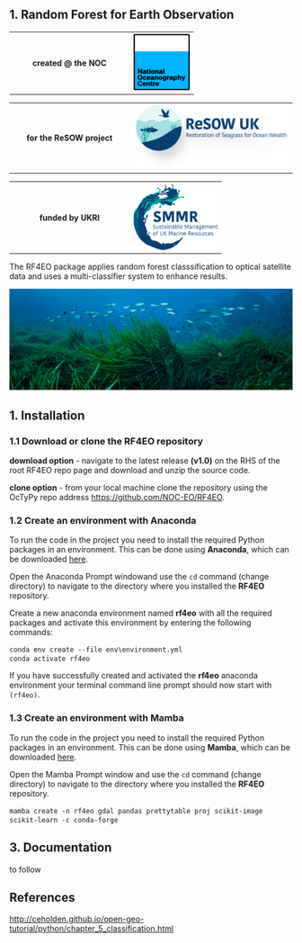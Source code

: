 ## 1. Random Forest for Earth Observation

<table>
  <tr>
    <th width = 200>created @ the NOC</th>
    <th><img src="/docs/images/NOC_logo.png" width="100"></th>
  </tr>
</table>
<table>
  <tr>
    <th width = 200>for the ReSOW project</th>
    <th><img src="/docs/images/ReSOW_logo.png" width="300"></th>
  </tr>
</table>
<table>
  <tr>
    <th width = 200>funded by UKRI</th>
    <th><img src="/docs/images/SMMR_logo.png" width="150"</th>
  </tr>
</table>

The RF4EO package applies random forest classsification to optical satellite data and uses a multi-classifier system to enhance results. 

<img src="/docs/images/seagrass.jpg" width="750">

## 1. Installation

### 1.1 Download or clone the **RF4EO** repository

**download option** - navigate to the latest release **(v1.0)** on the RHS of the root RF4EO repo page and download and unzip the source code.

**clone option** - from your local machine clone the repository using the OcTyPy repo address https://github.com/NOC-EO/RF4EO.


### 1.2 Create an environment with Anaconda

To run the code in the project you need to install the required Python packages in an environment. This can be done using **Anaconda**, which can be downloaded [here](https://mamba.readthedocs.io/en/latest/index.html).

Open the Anaconda Prompt windowand use the `cd` command (change directory) to navigate to the directory where you installed the **RF4EO** repository.

Create a new anaconda environment named **rf4eo** with all the required packages and activate this environment by entering the following commands:

```
conda env create --file env\environment.yml
conda activate rf4eo
```

If you have successfully created and activated the **rf4eo** anaconda environment your terminal command line prompt should now start with `(rf4eo)`.


### 1.3 Create an environment with Mamba

To run the code in the project you need to install the required Python packages in an environment. This can be done using **Mamba**, which can be downloaded [here](https://www.anaconda.com/download/).

Open the Mamba Prompt window and use the `cd` command (change directory) to navigate to the directory where you installed the **RF4EO** repository.

```
mamba create -n rf4eo gdal pandas prettytable proj scikit-image scikit-learn -c conda-forge
```


## 3. Documentation

to follow



## References

 http://ceholden.github.io/open-geo-tutorial/python/chapter_5_classification.html
